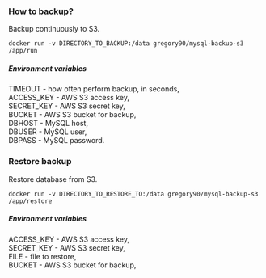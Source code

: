 ### How to backup?
Backup continuously to S3.

```
docker run -v DIRECTORY_TO_BACKUP:/data gregory90/mysql-backup-s3 /app/run
```

##### Environment variables
TIMEOUT - how often perform backup, in seconds,  
ACCESS_KEY - AWS S3 access key,  
SECRET_KEY - AWS S3 secret key,  
BUCKET - AWS S3 bucket for backup,   
DBHOST - MySQL host,  
DBUSER - MySQL user,  
DBPASS - MySQL password.  

### Restore backup
Restore database from S3.

```
docker run -v DIRECTORY_TO_RESTORE_TO:/data gregory90/mysql-backup-s3 /app/restore
```

##### Environment variables
ACCESS_KEY - AWS S3 access key,  
SECRET_KEY - AWS S3 secret key,  
FILE - file to restore,  
BUCKET - AWS S3 bucket for backup,  
